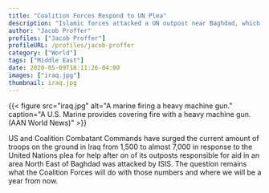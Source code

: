 ```yaml
---
title: "Coalition Forces Respond to UN Plea"
description: "Islamic forces attacked a UN outpost near Baghdad, which ended with coalition forces responding."
author: "Jacob Proffer"
profiles: ["Jacob Proffer"]
profileURL: /profiles/jacob-proffer
category: ["World"]
tags: ["Middle East"]
date: 2020-05-09T18:11:26-04:00
images: ["iraq.jpg"]
thumbnail: iraq.jpg
---
```


{{< figure src="iraq.jpg" alt="A marine firing a heavy machine gun." caption="A U.S. Marine provides covering fire with a heavy machine gun. (AAN World News)" >}}

US and Coalition Combatant Commands have surged the current amount of troops on the ground in Iraq from 1,500 to almost 7,000 in response to the United Nations plea for help after on of its outposts responsible for aid in an area North East of Baghdad was attacked by ISIS. The question remains what the Coalition Forces will do with those numbers and where we will be a year from now.
